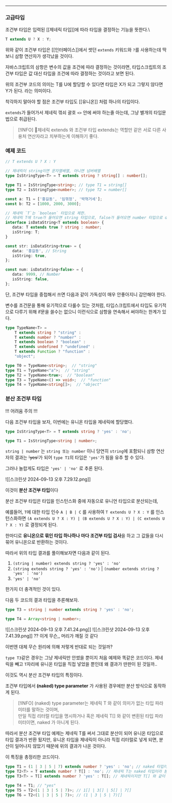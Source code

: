 
---

### 고급타입

조건부 타입은 입력된 [[제네릭 타입]]에 따라 타입을 결정하는 기능을 뜻한다.\

```ts
T extends U ? X : Y;
```

위와 같이 조건부 타입은 [[인터페이스]]에서 썻던 `extends` 키워드와 `?`를 사용하는데 딱 보니 삼항 연산자가 생각났을 것이다. 

자바스크립트의 삼항은 변수의 값을 조건에 따라 결정하는 것이라면, 타입스크립트의 조건부 타입은 값 대신 타입을 조건에 따라 결정하는 것이라고 보면 된다.

위의 조건부 코드의 의미는 T를 U에 할당할 수 있다면 타입은 X가 되고 그렇지 않다면 Y가 된다. 
라는 의미이다.

착각하지 말아야 할 점은 조건부 타입도 [[유니온]] 처럼 하나의 타입이다.

`extends`가 들어가서 제네릭 꺾쇠 괄호 `<>` 안에 써야 하는줄 아는데, 그냥 별개의 타입문법으로 취급된다.

> [!INFO]
> 제네릭 extends 와 조건부 타입 extends는 역할만 같은 서로 다른 사용처 연산자라고 치부하는게 이해하기 좋다.

### 예제 코드

```ts
// T extends U ? X : Y

// 제네릭이 string이면 문자열배열, 아니면 넘버배열
type IsStringType<T> = T extends string ? string[] : number[];

type T1 = IsStringType<string>; // type T1 = string[]
type T2 = IsStringType<number>; // type T2 = number[]

const a: T1 = ['홍길동', '임꺾정', '박혁거세'];
const b: T2 = [1000, 2000, 3000];
```

```ts
// 제네릭 `T`는 `boolean` 타입으로 제한.
// 제네릭 T에 true가 들어오면 string 타입으로, false가 들어오면 number 타입으로 data 속성을 타입 지정
interface isDataString<T extends boolean> {
   data: T extends true ? string : number;
   isString: T;
}

const str: isDataString<true> = {
   data: '홍길동', // String
   isString: true,
};

const num: isDataString<false> = {
   data: 9999, // Number
   isString: false,
};
```

단, 조건부 타입을 중첩해서 쓰면 다음과 같이 가독성이 매우 안좋아지니 감안해야 한다.

변수를 조건문을 통해 유기적으로 다룰수 있는 것처럼, 타입스크립트에서 타입도 유기적으로 다루기 위해 if문을 쓸수는 없으니 이런식으로 삼항을 연속해서 써야하는 한계가 있다.

```ts
type TypeName<T> =
    T extends string ? "string" :
    T extends number ? "number" :
    T extends boolean ? "boolean" :
    T extends undefined ? "undefined" :
    T extends Function ? "function" :
    "object";

type T0 = TypeName<string>;  // "string"
type T1 = TypeName<"a">;  // "string"
type T2 = TypeName<true>;  // "boolean"
type T3 = TypeName<() => void>;  // "function"
type T4 = TypeName<string[]>;  // "object"
```


### 분산 조건부 타입

!!! 어려움 주의 !!!

다음 조건부 타입을 보자, 이번에는 유니온 타입을 제네릭에 할당했다.

```ts
type IsStringType<T> = T extends string ? 'yes' : 'no';

type T1 = IsStringType<string | number>;
```

`string | number` 는 `string 또는 number` 이니 당연히 `string`에 포함되니 삼항 연산자의 결과는 ~~'yes'~~가 되어 `type T1`의 타입은 `'yes'`가 됨을 유추 할 수 있다.

그러나 놀랍게도 타입은 `'yes' | 'no'` 로 추론 된다.

![[스크린샷 2024-09-13 오후 7.29.12.png]]

이것이 **분산 조건부 타입**이다

분산 조건부 타입은 타입을 인스턴스화 중에 자동으로 유니언 타입으로 분산되는데, 

예를들어, `T`에 대한 타입 인수 `A | B | C` 를 사용하여 `T extends U ? X : Y` 를 인스턴스화하면 `(A extends U ? X : Y) | (B extends U ? X : Y) | (C extends U ? X : Y)` 로 결정되게 된다.

한마디로 **유니온으로 묶인 타입 하나하나 마다 조건부 타입 검사**을 하고 그 값들을 다시 묶어 유니온으로 반환하는 것이다.

따라서 위의 타입 결과를 풀이해보자면 다음과 같이 된다.

1. `(string | number) extends string ? 'yes' : 'no'`
2. `(string extends string ? 'yes' : 'no')` | `(number extends string ? 'yes' : 'no')`
3. `'yes' | 'no'`

한가지 더 충격적인 것이 있다.

다음 두 코드의 결과 타입을 추론해보자.

```ts
type T3 = string | number extends string ? 'yes' : 'no';

type T4 = Array<string | number>;
```

![[스크린샷 2024-09-13 오후 7.41.24.png]]
![[스크린샷 2024-09-13 오후 7.41.39.png]]
?? 이게 무슨,,
머리가 깨질 것 같다

이번엔 대체 무슨 원리에 의해 저렇게 반대로 되는 것일까?

`type T3`같은 경우는 그냥 제네릭만 안썼을 뿐이지 처음 예제와 똑같은 코드이다. 제네릭을 빼고 `T`자리에 유니온 타입을 직접 넣었을 뿐인데 왜 결과가 딴판이 된 것일까..

이것도 역시 분산 조건부 타입의 특징이다.

조건부 타입에서 **(naked) type parameter** 가 사용된 경우에만 분산 방식으로 동작하게 된다.

> [!INFO]
> (naked) type parameter는 제네릭 T 와 같이 의미가 없는 타입 파라미터를 말하는 것이며,  
만일 직접 리터럴 타입을 명시하거나 혹은 제네릭 T[] 와 같이 변횐된 타입 파라미터이면, naked 가 아니게 된다.

따라서 분산 조건부 타입 예제는 제네릭 T를 써서 그대로 분산이 되어 유니온 타입으로 타입 결과가 반환 됬지만, 유니온 타입을 제네릭이 아니라 직접 리터럴로 넣게 되면, 분산이 일어나지 않았기 때문에 위의 결과가 나온 것이다.

이 특징을 총정리한 코드이다.

```ts
type T1 = (1 | 3 | 5 | 7) extends number ? 'yes' : 'no'; // naked 타입이 아니라서 분산이 되지 않는다.
type T2<T> = T extends number ? T[] : 'no'; // 제네릭 T는 naked 타입이라 분산이 된다.
type T3<T> = T[] extends number ? 'yes' : T[]; // 제네릭이지만 T[] 와 같이 변형된 타입 파라미터는 naked 타입이 아니라서 분산이 일어나지 않는다.

type T4 = T1; // "yes"
type T5 = T2<(1 | 3 | 5 | 7)>; // 1[] | 3[] | 5[] | 7[]
type T6 = T2<(1 | 3 | 5 | 7)>; // (1 | 3 | 5 | 7)[]
```

